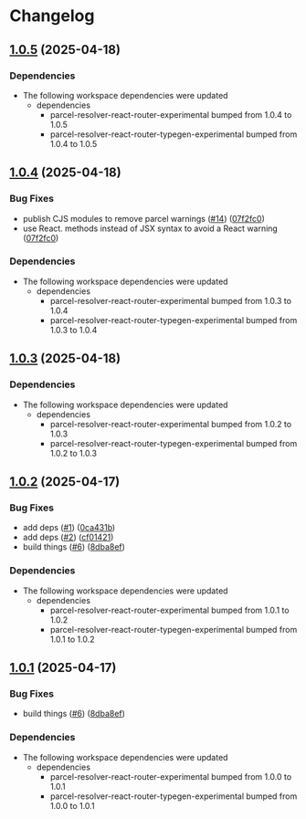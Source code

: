 # Changelog

## [1.0.5](https://github.com/jacob-ebey/parcel-plugin-react-router/compare/parcel-config-react-router-experimental-v1.0.4...parcel-config-react-router-experimental-v1.0.5) (2025-04-18)


### Dependencies

* The following workspace dependencies were updated
  * dependencies
    * parcel-resolver-react-router-experimental bumped from 1.0.4 to 1.0.5
    * parcel-resolver-react-router-typegen-experimental bumped from 1.0.4 to 1.0.5

## [1.0.4](https://github.com/jacob-ebey/parcel-plugin-react-router/compare/parcel-config-react-router-experimental-v1.0.3...parcel-config-react-router-experimental-v1.0.4) (2025-04-18)


### Bug Fixes

* publish CJS modules to remove parcel warnings ([#14](https://github.com/jacob-ebey/parcel-plugin-react-router/issues/14)) ([07f2fc0](https://github.com/jacob-ebey/parcel-plugin-react-router/commit/07f2fc0062463cd50ca8b53f34d9e6bf89ddac1a))
* use React. methods instead of JSX syntax to avoid a React warning ([07f2fc0](https://github.com/jacob-ebey/parcel-plugin-react-router/commit/07f2fc0062463cd50ca8b53f34d9e6bf89ddac1a))


### Dependencies

* The following workspace dependencies were updated
  * dependencies
    * parcel-resolver-react-router-experimental bumped from 1.0.3 to 1.0.4
    * parcel-resolver-react-router-typegen-experimental bumped from 1.0.3 to 1.0.4

## [1.0.3](https://github.com/jacob-ebey/parcel-plugin-react-router/compare/parcel-config-react-router-experimental-v1.0.2...parcel-config-react-router-experimental-v1.0.3) (2025-04-18)


### Dependencies

* The following workspace dependencies were updated
  * dependencies
    * parcel-resolver-react-router-experimental bumped from 1.0.2 to 1.0.3
    * parcel-resolver-react-router-typegen-experimental bumped from 1.0.2 to 1.0.3

## [1.0.2](https://github.com/jacob-ebey/parcel-plugin-react-router/compare/parcel-config-react-router-experimental-v1.0.1...parcel-config-react-router-experimental-v1.0.2) (2025-04-17)


### Bug Fixes

* add deps ([#1](https://github.com/jacob-ebey/parcel-plugin-react-router/issues/1)) ([0ca431b](https://github.com/jacob-ebey/parcel-plugin-react-router/commit/0ca431b9d8fe1811068b17d2b2359737d9af064f))
* add deps ([#2](https://github.com/jacob-ebey/parcel-plugin-react-router/issues/2)) ([cf01421](https://github.com/jacob-ebey/parcel-plugin-react-router/commit/cf014212b203482bd2100150a443afc2d56dd12f))
* build things ([#6](https://github.com/jacob-ebey/parcel-plugin-react-router/issues/6)) ([8dba8ef](https://github.com/jacob-ebey/parcel-plugin-react-router/commit/8dba8efcd4209f8e69fa763a82ecc0892cd0ea22))


### Dependencies

* The following workspace dependencies were updated
  * dependencies
    * parcel-resolver-react-router-experimental bumped from 1.0.1 to 1.0.2
    * parcel-resolver-react-router-typegen-experimental bumped from 1.0.1 to 1.0.2

## [1.0.1](https://github.com/jacob-ebey/parcel-plugin-react-router/compare/parcel-config-react-router-experimental-v1.0.0...parcel-config-react-router-experimental-v1.0.1) (2025-04-17)


### Bug Fixes

* build things ([#6](https://github.com/jacob-ebey/parcel-plugin-react-router/issues/6)) ([8dba8ef](https://github.com/jacob-ebey/parcel-plugin-react-router/commit/8dba8efcd4209f8e69fa763a82ecc0892cd0ea22))


### Dependencies

* The following workspace dependencies were updated
  * dependencies
    * parcel-resolver-react-router-experimental bumped from 1.0.0 to 1.0.1
    * parcel-resolver-react-router-typegen-experimental bumped from 1.0.0 to 1.0.1
